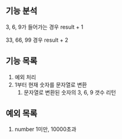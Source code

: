 ## 기능 분석
3, 6, 9가 들어가는 경우 result + 1

33, 66, 99 경우 result + 2

## 기능 목록
1. 예외 처리
2. 1부터 현재 숫자를 문자열로 변환 
   1. 문자열로 변환된 숫자의 3, 6, 9 갯수 리턴



## 예외 목록
1. number 1미만, 10000초과